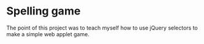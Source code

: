 # Spelling game

The point of this project was to teach myself how to use jQuery selectors to make a simple web applet game.
